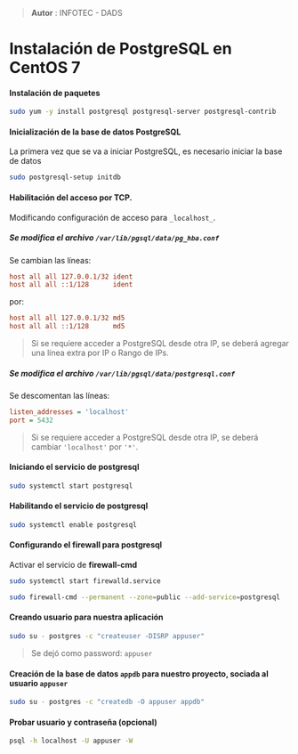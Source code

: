 > **Autor** : INFOTEC - DADS

# Instalación de PostgreSQL en CentOS 7

#### Instalación de paquetes

```bash
sudo yum -y install postgresql postgresql-server postgresql-contrib
```

#### Inicialización de la base de datos PostgreSQL

La primera vez que se va a iniciar PostgreSQL, es necesario iniciar la base de datos

```bash
sudo postgresql-setup initdb
```

#### Habilitación del acceso por TCP.

Modificando configuración de acceso para `_localhost_`.

##### Se modifica el archivo `/var/lib/pgsql/data/pg_hba.conf`

Se cambian las líneas:

```ini
host all all 127.0.0.1/32 ident
host all all ::1/128      ident
```

por:

```ini
host all all 127.0.0.1/32 md5
host all all ::1/128      md5
```

> Si se requiere acceder a PostgreSQL desde otra IP, se deberá agregar una línea extra por IP o Rango de IPs.

##### Se modifica el archivo `/var/lib/pgsql/data/postgresql.conf`

Se descomentan las líneas:

```ini
listen_addresses = 'localhost'
port = 5432
```

> Si se requiere acceder a PostgreSQL desde otra IP, se deberá cambiar `'localhost'`
> por `'*'`.

#### Iniciando el servicio de postgresql

```bash
sudo systemctl start postgresql
```

#### Habilitando el servicio de postgresql

```bash
sudo systemctl enable postgresql
```

#### Configurando el firewall para postgresql

Activar el servicio de **firewall-cmd**

```bash
sudo systemctl start firewalld.service
```

```bash
sudo firewall-cmd --permanent --zone=public --add-service=postgresql
```

#### Creando usuario para nuestra aplicación

```bash
sudo su - postgres -c "createuser -DISRP appuser"
```

> Se dejó como password: `appuser`

#### Creación de la base de datos `appdb` para nuestro proyecto, sociada al usuario `appuser`

```bash
sudo su - postgres -c "createdb -O appuser appdb"
```

#### Probar usuario y contraseña \(opcional\)

```bash
psql -h localhost -U appuser -W
```
